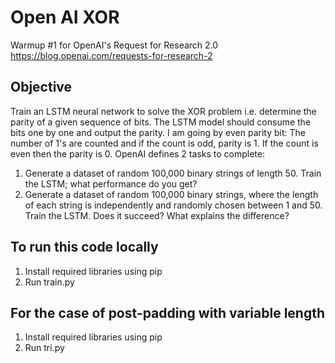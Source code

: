 # Open AI XOR
Warmup #1 for OpenAI's Request for Research 2.0 https://blog.openai.com/requests-for-research-2

## Objective
Train an LSTM neural network to solve the XOR problem i.e. determine the parity of a given sequence of bits. The LSTM model should consume the bits one by one and output the parity. I am going by even parity bit: The number of 1's are counted and if the count is odd, parity is 1. If the count is even then the parity is 0. OpenAI defines 2 tasks to complete:

1. Generate a dataset of random 100,000 binary strings of length 50. Train the LSTM; what performance do you get?
2. Generate a dataset of random 100,000 binary strings, where the length of each string is independently and randomly chosen between 1 and 50. Train the LSTM. Does it succeed? What explains the difference?

## To run this code locally
1. Install required libraries using pip
2. Run train.py

## For the case of post-padding with variable length
1. Install required libraries using pip
2. Run tri.py 
